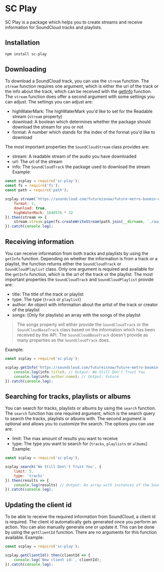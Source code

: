 # SC Play
SC Play is a package which helps you to create streams and receive information for SoundCloud tracks and playlists.

## Installation
```sh
npm install sc-play
```

## Downloading
To download a SoundCloud track, you can use the `stream` function. The `stream` function requires one argument, which is either the url of the track or the info about the track, which can be received with the [getInfo](#get-info) function. The `stream` function does offer a second argument with some settings you can adjust. The settings you can adjust are:
* highWaterMark: The highWaterMark you'd like to set for the Readable stream (`stream` property)
* download: A boolean which determines whether the package should download the stream for you or not
* format: A number which stands for the index of the format you'd like to download

The most important properties the `SoundCloudStream` class provides are:
* stream: A readable stream of the audio you have downloaded
* url: The url of the stream
* info: The `SoundCloudTrack` the package used to download the stream
Example:
```js
const scplay = require('sc-play');
const fs = require('fs');
const path = require('path');

scplay.stream('https://soundcloud.com/futureisnow/future-metro-boomin-we-still', {
    format: 1,
    download: true,
    highWaterMark: 1048576 * 32
}).then(stream => {
    stream.stream.pipe(fs.createWriteStream(path.join(__dirname, `./audio.mp3`))); // Creates a new file of the song
}).catch(console.log);
```

## Receiving information
You can receive information from both tracks and playlists by using the `getInfo` function. Depending on whether the information is from a track or a playlist, the function returns either the `SoundCloudTrack` or `SoundCloudPlaylist` class. Only one argument is required and available for the `getInfo` function, which is the url of the track or the playlist. The most important properties the `SoundCloudTrack` and `SoundCloudPlaylist` provide are:
* title: The title of the track or playlist
* type: The type (`track` or `playlist`)
* author: An object with information about the artist of the track or creator of the playlist
* songs: (Only for playlists) an array with the songs of the playlist
> The songs property will either provide the `SoundCloudTrack` or the `SoundCloudBaseTrack` class based on the information which has been received by the API. The `SoundCloudBaseTrack` doesn't provide as many properties as the `SoundCloudTrack` does.

Example:
```js
const scplay = require('sc-play');

scplay.getInfo('https://soundcloud.com/futureisnow/future-metro-boomin-we-still').then(info => {
    console.log(info.title); // Output: We Still Don't Trust You
    console.log(info.author.name); // Output: Future
}).catch(console.log);
```

## Searching for tracks, playlists or albums
You can search for tracks, playlists or albums by using the `search` function. The `search` function has one required argument, which is the search query to search the tracks, playlists or albums with. The second argument is optional and allows you to customize the search. The options you can use are:
* limit: The max amount of results you want to receive
* type: The type you want to search for (`tracks`, `playlists` or `albums`)
Example:
```js
const scplay = require('sc-play');

scplay.search('We Still Don\'t Trust You', {
    limit: 5,
    type: 'tracks'
}).then(results => {
    console.log(results) // Output: An array with instances of the SoundCloudTrack class
}).catch(console.log);
```

## Updating the client id
To be able to receive the required information from SoundCloud, a client id is required. The client id automatically gets generated once you perform an action. You can also manually generate one or update it. This can be done by using the `getClientId` function. There are no arguments for this function available.
Example:
```js
const scplay = require('sc-play');

scplay.getClientId().then(clientId => {
    console.log(`New client id:`, clientId);
}).catch(console.log);
```
